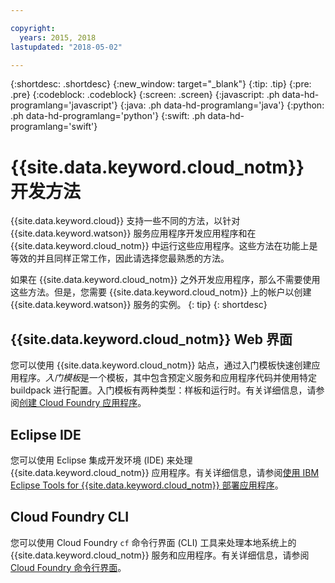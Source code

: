 ```yaml
---

copyright:
  years: 2015, 2018
lastupdated: "2018-05-02"

---
```


{:shortdesc: .shortdesc}
{:new_window: target="_blank"}
{:tip: .tip}
{:pre: .pre}
{:codeblock: .codeblock}
{:screen: .screen}
{:javascript: .ph data-hd-programlang='javascript'}
{:java: .ph data-hd-programlang='java'}
{:python: .ph data-hd-programlang='python'}
{:swift: .ph data-hd-programlang='swift'}

# {{site.data.keyword.cloud_notm}} 开发方法

{{site.data.keyword.cloud}} 支持一些不同的方法，以针对 {{site.data.keyword.watson}} 服务应用程序开发应用程序和在 {{site.data.keyword.cloud_notm}} 中运行这些应用程序。这些方法在功能上是等效的并且同样正常工作，因此请选择您最熟悉的方法。

如果在 {{site.data.keyword.cloud_notm}} 之外开发应用程序，那么不需要使用这些方法。但是，您需要 {{site.data.keyword.cloud_notm}} 上的帐户以创建 {{site.data.keyword.watson}} 服务的实例。
{: tip}
{: shortdesc}

## {{site.data.keyword.cloud_notm}} Web 界面

您可以使用 {{site.data.keyword.cloud_notm}} 站点，通过入门模板快速创建应用程序。*入门模板*是一个模板，其中包含预定义服务和应用程序代码并使用特定 buildpack 进行配置。入门模板有两种类型：样板和运行时。有关详细信息，请参阅[创建 Cloud Foundry 应用程序](/docs/cfapps/index.html)。

## Eclipse IDE

您可以使用 Eclipse 集成开发环境 (IDE) 来处理 {{site.data.keyword.cloud_notm}} 应用程序。有关详细信息，请参阅[使用 IBM Eclipse Tools for {{site.data.keyword.cloud_notm}} 部署应用程序](/docs/manageapps/eclipsetools/eclipsetools.html)。

## Cloud Foundry CLI

您可以使用 Cloud Foundry `cf` 命令行界面 (CLI) 工具来处理本地系统上的 {{site.data.keyword.cloud_notm}} 服务和应用程序。有关详细信息，请参阅 [Cloud Foundry 命令行界面](/docs/services/watson/getting-started-cf.html)。
